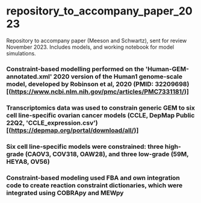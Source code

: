 # repository_to_accompany_paper_2023
Repository to accompany paper (Meeson and Schwartz), sent for review November 2023. Includes models, and working notebook for model simulations. 

###   Constraint-based modelling performed on the 'Human-GEM-annotated.xml' 2020 version of the Human1 genome-scale model, developed by Robinson et al, 2020 (PMID: 32209698) [(https://www.ncbi.nlm.nih.gov/pmc/articles/PMC7331181/)]

###   Transcriptomics data was used to constrain generic GEM to six cell line-specific ovarian cancer models (CCLE, DepMap Public 22Q2, 'CCLE_expression.csv') [(https://depmap.org/portal/download/all/)]

###   Six cell line-specific models were constrained: three high-grade (CAOV3, COV318, OAW28), and three low-grade (59M, HEYA8, OV56)

###   Constraint-based modeling used FBA and own integration code to create reaction constraint dictionaries, which were integrated using COBRApy and MEWpy
